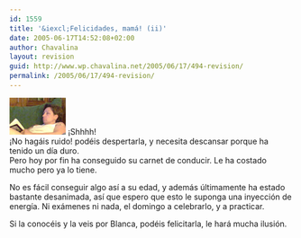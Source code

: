 ```yaml
---
id: 1559
title: '&iexcl;Felicidades, mamá! (ii)'
date: 2005-06-17T14:52:08+02:00
author: Chavalina
layout: revision
guid: http://www.wp.chavalina.net/2005/06/17/494-revision/
permalink: /2005/06/17/494-revision/
---
```

<img class="imgizqda" src="/imagenes/fotos/mama.jpg" alt="ZzZzZz" /> &iexcl;Shhhh!  
&iexcl;No hagáis ruido! podéis despertarla, y necesita descansar porque ha tenido un d&iacute;a duro.  
Pero hoy por fin ha conseguido su carnet de conducir. Le ha costado mucho pero ya lo tiene.

No es fácil conseguir algo as&iacute; a su edad, y además &uacute;ltimamente ha estado bastante desanimada, as&iacute; que espero que esto le suponga una inyección de energ&iacute;a. Ni exámenes ni nada, el domingo a celebrarlo, y a practicar.

Si la conocéis y la veis por Blanca, podéis felicitarla, le hará mucha ilusión.